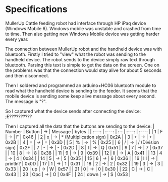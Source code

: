 # Specifications
MullerUp Cattle feeding robot had interface through HP iPaq device (Windows Mobile 6). Windows mobile was unstable and crashed from time to time. Then also getting new Windows Mobile device was getting harder every year.

The connection between MullerUp robot and the handheld device was with bluetooth. Firstly I tried to "view" what the robot was sending to the handheld device. The robot sends to the device simply raw text through bluetooth. Parsing this text is simple to get the data on the screen. One on the problems was that the connection would stay alive for about 5 seconds and then disconnect.

Then I soldered and programmed an arduino+HC06 bluetooth module to read what the handheld device is sending to the feeder. It seems that the mobile device is sending some keep alive message about every second. The message is "?".

So I captured what the device sends after connecting the device:
;E??????????

Then I captured all the data that the buttons are sending to the device:
| Number | Button | ->  | Message | bytes |
| :---:  | :---:  | :-: | :---:   | :---: |
| 1 | F | -> | F | 0x46 |
| 2 | x | -> | * (Multiplication sign) | 0x2A |
| 3 | + | -> | + | 0x2B |
| 4 | = | -> | = | 0x3D |
| 5 | % | -> | % | 0x25 |
| 6 | / | -> | / (Division sign) | 0x2F |
| 7 | - | -> | - | 0x2D |
| 8 | I | -> | Q | 0x51 |
| 9 | 7 | -> | 7 | 0x37 |
| 10 | 8 | -> | 8 | 0x38 |
| 11 | 9 | -> | 9 | 0x39 |
| 12 | II | -> | A | 0x41 |
| 13 | 4 | -> | 4 | 0x34 |
| 14 | 5 | -> | 5 | 0x35 |
| 15 | 6 | -> | 6 | 0x36 |
| 16 | III | -> | println? | 0x0D |
| 17 | 1 | -> | 1 | 0x31 |
| 18 | 2 | -> | 2 | 0x32 |
| 19 | 3 | -> | 3 | 0x33 |
| 20 | up | -> | W | 0x57 |
| 21 | 0 | -> | 0 | 0x30 |
| 22 | C | -> | C | 0x43 |
| 23 | Opc | -> | O | 0x4F |
| 24 | down | -> | S | 0x53 |
